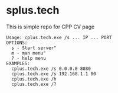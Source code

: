 # splus.tech
This is simple repo for CPP CV page

	Usage: cplus.tech.exe /s ... IP ... PORT
	OPTIONS:
	  s - Start server"
	  m - man menu"
	  ? - help menu
	EXAMPLES:
	  cplus.tech.exe /s 0.0.0.0 8080
	  cplus.tech.exe /s 192.168.1.1 80
	  cplus.tech.exe /h
	  cplus.tech.exe /?
    
